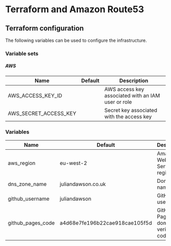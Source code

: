 # Terraform and Amazon Route53

## Terraform configuration

The following variables can be used to configure the infrastructure.

### Variable sets

##### AWS

| Name                  | Default | Description                                        |
| --------------------- | ------- | -------------------------------------------------- |
| AWS_ACCESS_KEY_ID     |         | AWS access key associated with an IAM user or role |
| AWS_SECRET_ACCESS_KEY |         | Secret key associated with the access key          |

### Variables

| Name              | Default                        | Description                           |
| ----------------- | ------------------------------ | ------------------------------------- |
| aws_region        | eu-west-2                      | Amazon Web Services region            |
| dns_zone_name     | juliandawson.co.uk             | Domain name                           |
| github_username   | juliandawson                   | GitHub username                       |
| github_pages_code | a4d68e7fe196b22cae918cae105f5d | GitHub Pages domain verification code |
